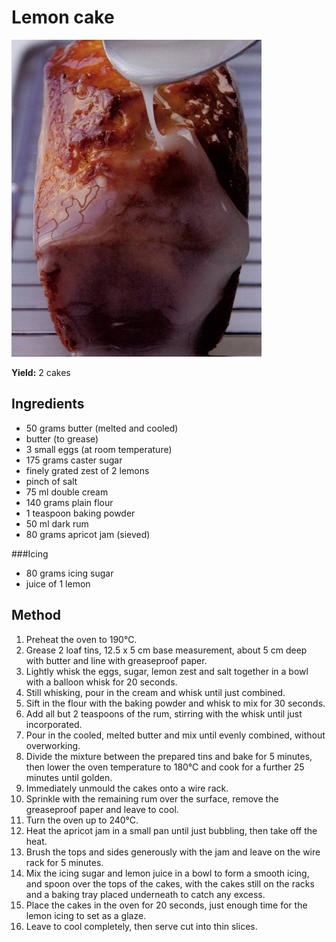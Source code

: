 # Lemon cake

![Name](resources/lemon.jpg)

**Yield:** 2 cakes 

## Ingredients
- 50 grams butter (melted and cooled)
- butter (to grease)
- 3 small eggs (at room temperature)
- 175 grams caster sugar
- finely grated zest of 2 lemons
- pinch of salt
- 75 ml double cream
- 140 grams plain flour
- 1 teaspoon baking powder
- 50 ml dark rum
- 80 grams apricot jam (sieved)

###Icing
- 80 grams icing sugar
- juice of 1 lemon

## Method
1. Preheat the oven to 190°C.
1. Grease 2 loaf tins, 12.5 x 5 cm base measurement, about 5 cm deep with butter and line with greaseproof paper.
1. Lightly whisk the eggs, sugar, lemon zest and salt together in a bowl with a balloon whisk for 20 seconds.
1. Still whisking, pour in the cream and whisk until just combined.
1. Sift in the flour with the baking powder and whisk to mix for 30 seconds.
1. Add all but 2 teaspoons of the rum, stirring with the whisk until just incorporated.
1. Pour in the cooled, melted butter and mix until evenly combined, without overworking.
1. Divide the mixture between the prepared tins and bake for 5 minutes, then lower the oven temperature to 180°C and cook for a further 25 minutes until golden.
1. Immediately unmould the cakes onto a wire rack.
1. Sprinkle with the remaining rum over the surface, remove the greaseproof paper and leave to cool.
1. Turn the oven up to 240°C.
1. Heat the apricot jam in a small pan until just bubbling, then take off the heat.
1. Brush the tops and sides generously with the jam and leave on the wire rack for 5 minutes.
1. Mix the icing sugar and lemon juice in a bowl to form a smooth icing, and spoon over the tops of the cakes, with the cakes still on the racks and a baking tray placed underneath to catch any excess.
1. Place the cakes in the oven for 20 seconds, just enough time for the lemon icing to set as a glaze.
1. Leave to cool completely, then serve cut into thin slices.